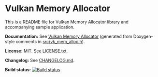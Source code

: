 # Vulkan Memory Allocator

This is a README file for Vulkan Memory Allocator library and accompanying sample application.

**Documentation:** See [Vulkan Memory Allocator](https://gpuopen-librariesandsdks.github.io/VulkanMemoryAllocator/html/) (generated from Doxygen-style comments in [src/vk_mem_alloc.h](src/vk_mem_alloc.h)).

**License:** MIT. See [LICENSE.txt](LICENSE.txt).

**Changelog:** See [CHANGELOG.md](CHANGELOG.md).

**Build status:** [![Build status](https://ci.appveyor.com/api/projects/status/4vlcrb0emkaio2pn/branch/master?svg=true)](https://ci.appveyor.com/project/adam-sawicki-amd/vulkanmemoryallocator/branch/master)

